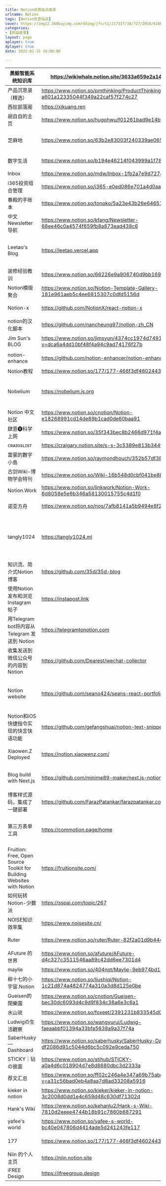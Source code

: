 ```yaml
---
title: Notion优质站点收录
urlname: Notion
tags: [Notion优质站点]
cover: https://img12.360buyimg.com/ddimg/jfs/t1/217337/38/727/2018/616bf895E84145437/dee329446ac26d22.png
categories:
- [网站收录]
layout: page
aplayer: true
dplayer: true
date: 2022-01-15 10:00:00

---
```


| 黑鲸智能系统知识库                                           | https://wikiwhale.notion.site/3633a659e2a1478eaf6c8904c86de401 | 知识库系统梳理                                               | NOISE   |
| ------------------------------------------------------------ | ------------------------------------------------------------ | ------------------------------------------------------------ | ------- |
| 产品沉思录（精选）                                           | https://www.notion.so/pmthinking/ProductThinking-a601a12335044f349a22caf57f274c27 | 主理人：Plidezus Leo                                         | NOISE   |
| 西狂部落阁                                                   | https://xikuang.ren                                          | 梳理化文章                                                   | NOISE   |
| 胡自自的主页                                                 | https://www.notion.so/hugohwu/f01261bad9e14bd99d76afa411bdf3c6 | 博客化文章                                                   | NOISE   |
| 芝麻地                                                       | https://www.notion.so/63b2e83003f240339ae065011afc88a0       | 一个有关编程与设计的邮报，每当准备好了就更新。               | NOISE   |
| 数字生活                                                     | https://www.notion.so/b194e46214f043999a1f783761a46b2c       | 深入研究快速学习领域                                         | NOISE   |
| Inbox                                                        | https://www.notion.so/mdw/Inbox-1fb2a7e9d72747a4ba7aea5cb4541f3f | 收藏网站和书单                                               | NOISE   |
| i365投资组合管理                                             | https://www.notion.so/i365-e0ed086e701a4d0aaa4839d2c7aa62ea  | 投资组合                                                     | NOISE   |
| 春殿的手账本                                                 | https://www.notion.so/tonoko/5a23e43b26e64651be75a22693564ce3 | 栏目很多，主页精美                                           | NOISE   |
| 中文Newsletter导航                                           | https://www.notion.so/kfang/Newsletter-68ee46c0a4574f659fb8a873ead438c6 | 收集中文领域的Newsletter                                     | NOISE   |
| Leetao's Blog                                                | https://leetao.vercel.app                                    | 主理人：Leetao   一个爱折腾的90后，喜欢写有趣的代码，做有趣的事 | NOISE   |
| 装修经验教训                                                 | https://www.notion.so/66226e9a906740d9bb16914dd28577bb       | 装修一手被坑经验                                             | NOISE   |
| Notion模版聚合                                               | https://www.notion.so/Notion-Template-Gallery-181e961aeb5c4ee6915307c0dfd5156d | Notion模版聚合                                               | NOISE   |
| Notion-x                                                     | https://github.com/NotionX/react-notion-x                    | notion做个人博客的渲染程序                                   | NOISE   |
| notion的汉化脚本                                             | https://github.com/nancheung97/notion-zh_CN                  | notion的汉化脚本                                             | NOISE   |
| Jim Sun's BLOG                                               | https://www.notion.so/jimsyun/4374cc1974d749129faf91438039df08?v=dca6a4dd10bf48f4a94c9ad74176f27b | 优质文章，记录Notion各种玩法                                 | NOISE   |
| notion-enhance                                               | https://github.com/notion-enhancer/notion-enhancer           | 一个强大的 Notion 桌面端插件                                 | NOISE   |
| Notion教程                                                   | https://www.notion.so/177/177-466f3df46024432fabc894c57bb83bb0 | Notion教程                                                   | NOISE   |
| Nobelium                                                     | https://nobelium.js.org                                      | 一个免费、快速的博客系统，为 Notion 和所有创作者设计         | NOISE   |
| Notion 中文社区                                              | https://www.notion.so/cnotion/Notion-e18268991cd14de89b1cad0de60baa91 | Notion 中文社区导航总览                                      | NOISE   |
| 肆意🅥科学上网                                                | https://www.notion.so/35f343bec8b2466d971f4a7dfded93a2       | 🅥科学上网 指南汇总                                           | NOISE   |
| ᴄʀᴀɪɢsʟɪsᴛ                                                   | https://craigary.notion.site/s-s-3c5389e813b3449b8514ebea16a04276 | Notion 最新进展                                              | NOISE   |
| 雷蒙的數字小島                                               | https://www.notion.so/raymondhouch/352b57df383543b9bfa8301c71c35cba | 很优秀                                                       | NOISE   |
| 古剑Wiki-博物学会特刊                                        | https://www.notion.so/Wiki-16b548d0cbf041be8beaecb46e43e8d6  | 古剑奇谭爱好者                                               | Balance |
| Notion.Work                                                  | https://www.notion.so/linkwork/Notion-Work-6d8058e5e6b346a58130015755c4d1f0 | Notion社群                                                   | Balance |
| 诺亚方舟                                                     | https://www.notion.so/nos/7afb8141a5b9494e8f279c1deebe37e7   | 数字资源收藏爱好者                                           | Balance |
| tangly1024                                                   | https://tangly1024.ml                                        | 使用Nextjs-Notion-Starter-Kit搭建的博客，介绍了许多有关Notion及第三方使用，很有帮助 | NOISE   |
| 知识流、简介式Notion博客                                     | https://github.com/35d/35d-blog                              | 预览：https://blog.35d.jp                                    | NOISE   |
| 使用Notion 发布和浏览 Instagram 帖子                         | https://instapost.link                                       | 使用Notion 发布和浏览 Instagram 帖子                         | NOISE   |
| 用Telegram bot将内容从 Telegram 发送到 Notion                | https://telegramtonotion.com                                 | 用Telegram bot将内容从 Telegram 发送到 Notion                | NOISE   |
| 收集发送到微信公众号的内容到Notion                           | https://github.com/Dearest/wechat-collector                  | 收集发送到微信公众号的内容到Notion                           | NOISE   |
| Notion website                                               | https://github.com/seano424/seans-react-portfolio            | next.js     tailwindcss     vercel     react-icons     react-notion-x     notion API     构建的个人博客系统 | NOISE   |
| Notion和iOS快捷指令实现的快言快语功能                        | https://github.com/gefangshuai/notion-text-snippets          | Notion和iOS快捷指令实现的快言快语功能                        | NOISE   |
| Xiaowen.Z Deployed                                           | https://notion.xiaowenz.com/                                 | 来自于杭州的博主，主力生产在NOTION                           | NOISE   |
| Blog build with Next.js                                      | https://github.com/minime89-maker/next.js-notion-blog        | 更改了CSS样式的Notion博客网站模版，支持一键安装              | NOISE   |
| 博客样式源码，集成了一键部署                                 | https://github.com/FarazPatankar/farazpatankar.com           | 一键部署在railway上                                          | NOISE   |
| 第三方表单工具                                               | https://commotion.page/home                                  | 可自由定制化不需要登录Notion填写，有免费及付费定制           | NOISE   |
| Fruition: Free, Open Source Toolkit for  Building Websites with Notion | https://fruitionsite.com/                                    | 用 Fruition + Notion 搭建个人网站                            | Balance |
| 如何玩转 Notion-少数派                                       | https://sspai.com/topic/267                                  | 少数派平台的notion教程                                       | Balance |
| NOISE知识效率集                                              | https://www.noisesite.cn/                                    | 即便我不说它也是其中最优秀的                                 | NOISE   |
| Ruter                                                        | https://www.notion.so/ruter/Ruter-82f2a01d9b4447e4974e3f1bb71fee52 | 博客形式，加了画布                                           | NOISE   |
| AFuture 的世界                                               | https://www.notion.so/afuture/AFuture-d4c327c3511546aa89c42dd6ee7301d4 | 编程为主，分享为辅                                           | NOISE   |
| maylie                                                       | https://www.notion.so/404not/Maylie-9eb974bd1566458d8cba0e6ffc2273a5 | 设计博主                                                     | NOISE   |
| 柳十七的小宇宙.Notion                                        | https://www.notion.so/liushiqi/Notion-1c21d874a4824774a310a3d8d125e0be | 书单博主                                                     | NOISE   |
| Gueisen的閉樂園                                              | https://www.notion.so/cnotion/Gueisen-bec30dc6093d4c9d9f834c38a6e3c6a1 | 广东00后博主                                                 | NOISE   |
| 水山说                                                       | https://www.notion.so/foxeet/2391231b833545d0b77fedc257f75008 | 一个博主主页                                                 | NOISE   |
| Ludwigの生活觀察                                             | https://www.notion.so/wangyurui/Ludwig-faeaabbf01394a33bfa5638a9a37f74a | 值得收藏的博主                                               | NOISE   |
| SaberHusky—Dashboard                                         | https://www.notion.so/saberhusky/SaberHusky-Dashboard-df2086d91c5044d6bc5c092e9ceda750 | 一个好看的分享主页                                           | NOISE   |
| STICKY｜钻の彼面                                             | https://www.notion.so/stihub/STICKY-a0a4d6c018904d7e8d8680dbc3d2333a | STICKY的博客站                                               | NOISE   |
| 荐文汇总                                                     | https://www.notion.so/ff02c246a4e347a69b75abd396ffcdbf?v=a31c56bad0eb4a8aa7d8ad33208a5916 | 荐文汇总                                                     | NOISE   |
| kieker in notion                                             | https://www.notion.so/kieker/kieker-in-notion-3c2008d0dd1e4c659d48c630df71302d | kieker的主页，优秀产品设计                                   | NOISE   |
| Hank's Wiki                                                  | https://www.notion.so/kehanlu2/Hank-s-Wiki-7810d2eeee4744b18b91c7860b687291 | 电脑科学                                                     | NOISE   |
| yafee's world                                                | https://www.notion.so/yafee-s-world-bc40e047806d4414ade5d241243fe117 | 互联网搬砖的业余📸️摄影爱好者                                  | NOISE   |
| 177                                                          | https://www.notion.so/177/177-466f3df46024432fabc894c57bb83bb0 | 优质Notion教程汇总                                           | NOISE   |
| Niin 的个人主页                                              | https://niin.notion.site                                     | 分享 Notion 的使用技巧和进阶用法                             | NOISE   |
| iFREE Design                                                 | https://ifreegroup.design                                    | 设计工具                                                     | NOISE   |